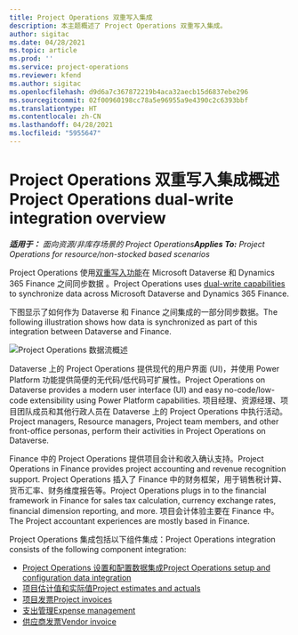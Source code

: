 ```yaml
---
title: Project Operations 双重写入集成
description: 本主题概述了 Project Operations 双重写入集成。
author: sigitac
ms.date: 04/28/2021
ms.topic: article
ms.prod: ''
ms.service: project-operations
ms.reviewer: kfend
ms.author: sigitac
ms.openlocfilehash: d9d6a7c367872219b4aca32aecb15d6837ebe296
ms.sourcegitcommit: 02f00960198cc78a5e96955a9e4390c2c6393bbf
ms.translationtype: HT
ms.contentlocale: zh-CN
ms.lasthandoff: 04/28/2021
ms.locfileid: "5955647"
---
```

# <a name="project-operations-dual-write-integration-overview"></a><span data-ttu-id="18087-103">Project Operations 双重写入集成概述</span><span class="sxs-lookup"><span data-stu-id="18087-103">Project Operations dual-write integration overview</span></span>

<span data-ttu-id="18087-104">_**适用于：** 面向资源/非库存场景的 Project Operations_</span><span class="sxs-lookup"><span data-stu-id="18087-104">_**Applies To:** Project Operations for resource/non-stocked based scenarios_</span></span>

<span data-ttu-id="18087-105">Project Operations 使用[双重写入功能](/dynamics365/fin-ops-core/dev-itpro/data-entities/dual-write/dual-write-home-page)在 Microsoft Dataverse 和 Dynamics 365 Finance 之间同步数据 。</span><span class="sxs-lookup"><span data-stu-id="18087-105">Project Operations uses [dual-write capabilities](/dynamics365/fin-ops-core/dev-itpro/data-entities/dual-write/dual-write-home-page) to synchronize data across Microsoft Dataverse and Dynamics 365 Finance.</span></span>

<span data-ttu-id="18087-106">下图显示了如何作为 Dataverse 和 Finance 之间集成的一部分同步数据。</span><span class="sxs-lookup"><span data-stu-id="18087-106">The following illustration shows how data is synchronized as part of this integration between Dataverse and Finance.</span></span>

![Project Operations 数据流概述](./media/ProjectOperationsFlows.jpg)

<span data-ttu-id="18087-108">Dataverse 上的 Project Operations 提供现代的用户界面 (UI)，并使用 Power Platform 功能提供简便的无代码/低代码可扩展性。</span><span class="sxs-lookup"><span data-stu-id="18087-108">Project Operations on Dataverse provides a modern user interface (UI) and easy no-code/low-code extensibility using Power Platform capabilities.</span></span> <span data-ttu-id="18087-109">项目经理、资源经理、项目团队成员和其他行政人员在 Dataverse 上的 Project Operations 中执行活动。</span><span class="sxs-lookup"><span data-stu-id="18087-109">Project managers, Resource managers, Project team members, and other front-office personas, perform their activities in Project Operations on Dataverse.</span></span>

<span data-ttu-id="18087-110">Finance 中的 Project Operations 提供项目会计和收入确认支持。</span><span class="sxs-lookup"><span data-stu-id="18087-110">Project Operations in Finance provides project accounting and revenue recognition support.</span></span> <span data-ttu-id="18087-111">Project Operations 插入了 Finance 中的财务框架，用于销售税计算、货币汇率、财务维度报告等。</span><span class="sxs-lookup"><span data-stu-id="18087-111">Project Operations plugs in to the financial framework in Finance for sales tax calculation, currency exchange rates, financial dimension reporting, and more.</span></span> <span data-ttu-id="18087-112">项目会计体验主要在 Finance 中。</span><span class="sxs-lookup"><span data-stu-id="18087-112">The Project accountant experiences are mostly based in Finance.</span></span>

<span data-ttu-id="18087-113">Project Operations 集成包括以下组件集成：</span><span class="sxs-lookup"><span data-stu-id="18087-113">Project Operations integration consists of the following component integration:</span></span>


- [<span data-ttu-id="18087-114">Project Operations 设置和配置数据集成</span><span class="sxs-lookup"><span data-stu-id="18087-114">Project Operations setup and configuration data integration</span></span>](resource-dual-write-setup-integration.md) 
- [<span data-ttu-id="18087-115">项目估计值和实际值</span><span class="sxs-lookup"><span data-stu-id="18087-115">Project estimates and actuals</span></span>](resource-dual-write-estimates-actuals.md)
- [<span data-ttu-id="18087-116">项目发票</span><span class="sxs-lookup"><span data-stu-id="18087-116">Project invoices</span></span>](resource-dual-write-project-invoice.md)
- [<span data-ttu-id="18087-117">支出管理</span><span class="sxs-lookup"><span data-stu-id="18087-117">Expense management</span></span>](resource-dual-write-expense.md)
- [<span data-ttu-id="18087-118">供应商发票</span><span class="sxs-lookup"><span data-stu-id="18087-118">Vendor invoice</span></span>](resource-dual-write-vendor-invoice.md)
